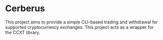 # Cerberus
This project aims to provide a simple CLI-based trading and withdrawal for supported cryptocurrency exchanges. This project acts as a wrapper for the CCXT library. 
